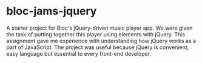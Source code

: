 # bloc-jams-jquery
A starter project for Bloc's jQuery-driven music player app. 
We were given the task of putting together this player using elements with jQuery. 
This assignment gave me experience with understanding how jQuery works as a part of JavaScript. 
The project was useful because jQuery is convenient, easy language but essential to every front-end developer. 

